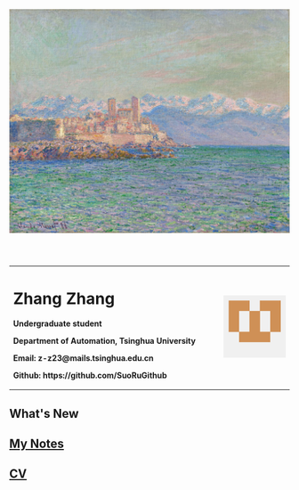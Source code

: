 <head>
    <meta charset="UTF-8">
    <meta name="viewport" content="width=device-width, initial-scale=1.0">
    <title>WelCome To My Blog</title>
    <link rel="stylesheet" href="styles.css">
</head>

<body>
  <header>
      <div class="banner">
          <img src="banner.jpg" alt="banner">
      </div>
  </header>
  <table border="0">
  <tr>
    <td width="75%">
      <h1>Zhang Zhang</h1>
      <p><b>Undergraduate student</b></p>
      <p><b>Department of Automation, Tsinghua University</b></p>
      <p><b>Email: z-z23@mails.tsinghua.edu.cn</b></p>
      <p><b>Github: <a> https://github.com/SuoRuGithub </a> </b></p>
    </td>
    <td width="25%">
      <img src="avatar.png" width="100%">   
    </td>
  </tr></table>
</body>

## What's New


## [My Notes](Notes/Notes.md)

## [CV](CV/zz_cv.pdf)





